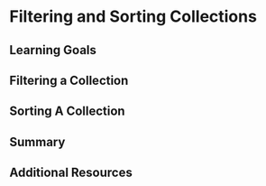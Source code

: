 
# Filtering and Sorting Collections

## Learning Goals

## Filtering a Collection

## Sorting A Collection

## Summary

## Additional Resources
